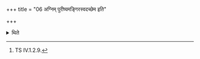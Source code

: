 +++
title = "06 अग्निम् पुरीष्यमङ्गिरस्वदच्छेम इति"

+++

<details><summary>थिते</summary>

6. He addresses the hateful person (enemy) whom he meets while going, with agniṁ purīṣyam angirasvadacchema.[^1] He indicates him if he is not looking at him.   

[^1]: TS IV.1.2.9. 
</details>
